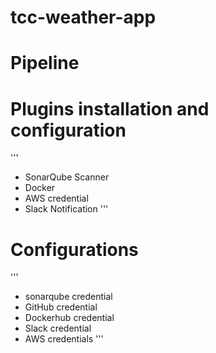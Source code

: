 # tcc-weather-app
# Pipeline
# Plugins installation and configuration

'''
   - SonarQube Scanner
   - Docker
   - AWS credential
   - Slack Notification
'''   

# Configurations

'''
   - sonarqube credential
   - GitHub credential
   - Dockerhub credential
   - Slack credential
   - AWS credentials
'''   
